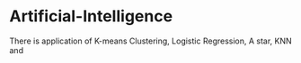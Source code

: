 # Artificial-Intelligence
There is application of K-means Clustering, Logistic Regression, A star, KNN and 
